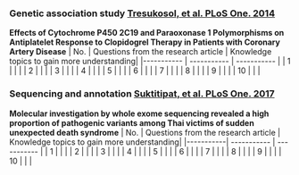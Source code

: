 ### Genetic association study [Tresukosol, et al. PLoS One. 2014​](https://journals.plos.org/plosone/article?id=10.1371/journal.pone.0110188) ###
**Effects of Cytochrome P450 2C19 and Paraoxonase 1 Polymorphisms on Antiplatelet Response to Clopidogrel Therapy in Patients with Coronary Artery Disease**
| No. |  Questions from the research article    | Knowledge topics to gain more understanding|
|----------- | ----------- | ----------- |
|  1 |    |       |
|  2 |    |       |
|  3 |    |       |
|  4 |    |       |
|  5 |    |       |
|  6 |    |       |
|  7 |    |       |
|  8 |    |       |
|  9 |    |       |
|  10 |    |       |

### Sequencing and annotation [Suktitipat, et al. PLoS One. 2017](https://journals.plos.org/plosone/article?id=10.1371/journal.pone.0180056) ###
**Molecular investigation by whole exome sequencing revealed a high proportion of pathogenic variants among Thai victims of sudden unexpected death syndrome**
| No. | Questions from the research article     | Knowledge topics to gain more understanding|
|-----------| ----------- | ----------- |
|  1 |    |       |
|  2 |    |       |
|  3 |    |       |
|  4 |    |       |
|  5 |    |       |
|  6 |    |       |
|  7 |    |       |
|  8 |    |       |
|  9 |    |       |
|  10 |    |       |
